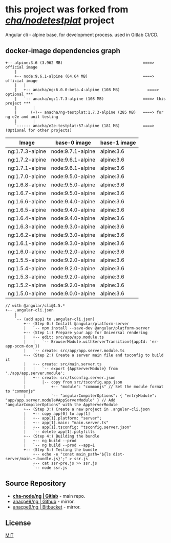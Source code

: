 # this project was forked from _*[cha/nodetestplat](https://lab.er.co.th/cha/nodetestplat)*_ project

Angular cli - alpine base, for development process.
used in Gitlab CI/CD.

## docker-image dependencies graph

```text
+-- alpine:3.6 (3.962 MB)                                   ====> official image
    |
    +-- node:9.6.1-alpine (64.64 MB)                        ====> official image
    |   |
    |   +-- anacha/ng:6.0.0-beta.4-alpine (108 MB)            ====> optional ***
    |   `-- anacha/ng:1.7.3-alpine (108 MB)                 ====> this project ***
    |       |
    |      (+)-- anacha/ng-testplat:1.7.3-alpine (285 MB)   ====> for ng e2e and unit testing
    |       |
    `------ anacha/e2e-testplat:57-alpine (181 MB)          ====> (Optional for other projects)
```

| Image           | base-0 image      | base-1 image |
| --------------- | ----------------- | ------------ |
| ng:1.7.3-alpine | node:9.7.1-alpine | alpine:3.6   |
| ng:1.7.2-alpine | node:9.6.1-alpine | alpine:3.6   |
| ng:1.7.1-alpine | node:9.6.1-alpine | alpine:3.6   |
| ng:1.7.0-alpine | node:9.5.0-alpine | alpine:3.6   |
| ng:1.6.8-alpine | node:9.5.0-alpine | alpine:3.6   |
| ng:1.6.7-alpine | node:9.5.0-alpine | alpine:3.6   |
| ng:1.6.6-alpine | node:9.4.0-alpine | alpine:3.6   |
| ng:1.6.5-alpine | node:9.4.0-alpine | alpine:3.6   |
| ng:1.6.4-alpine | node:9.4.0-alpine | alpine:3.6   |
| ng:1.6.3-alpine | node:9.3.0-alpine | alpine:3.6   |
| ng:1.6.2-alpine | node:9.3.0-alpine | alpine:3.6   |
| ng:1.6.1-alpine | node:9.3.0-alpine | alpine:3.6   |
| ng:1.6.0-alpine | node:9.2.0-alpine | alpine:3.6   |
| ng:1.5.5-alpine | node:9.2.0-alpine | alpine:3.6   |
| ng:1.5.4-alpine | node:9.2.0-alpine | alpine:3.6   |
| ng:1.5.3-alpine | node:9.2.0-alpine | alpine:3.6   |
| ng:1.5.2-alpine | node:9.2.0-alpine | alpine:3.6   |
| ng:1.5.0-alpine | node:9.0.0-alpine | alpine:3.6   |

```text
// with @angular/cli@1.5.*
+-- .angular-cli.json
    |
    `-- (add app1 to .angular-cli.json)
        +-- (Step 0:) Install @angular/platform-server
        |   `-- npm install --save-dev @angular/platform-server
        +-- (Step 1:) Prepare your app for Universal rendering
        |   +-- edit: src/app/app.module.ts
        |   |   `-- BrowserModule.withServerTransition({appId: 'er-app-pccm-dom'})
        |   `-- create: src/app/app.server.module.ts
        +-- (Step 2:) Create a server main file and tsconfig to build it
        |   +-- create: src/main.server.ts
        |   |   `-- export {AppServerModule} from './app/app.server.module';
        |   +-- create: src/tsconfig.server.json
        |       |-- copy from src/tsconfig.app.json
        |           +-- "module": "commonjs" // Set the module format to "commonjs"
        |           `-- "angularCompilerOptions": { "entryModule": "app/app.server.module#AppServerModule" } // Add "angularCompilerOptions" with the AppServerModule
        +-- (Step 3:) Create a new project in .angular-cli.json
        |   +-- copy app[0] to app[1]
        |   +-- app[1].platform: "server";
        |   +-- app[1].main: "main.server.ts"
        |   +-- app[1].tsconfig: "tsconfig.server.json"
        |   `-- delete app[1].polyfills
        +-- (Step 4:) Building the bundle
        |   +-- ng build --prod
        |   `-- ng build --prod --app=1
        +-- (Step 5:) Testing the bundle
            +-- echo -e "const main_path='${ls dist-server/main.+.bundle.js}';" > ssr.js
            +-- cat ssr-pre.js >> ssr.js
            `-- node ssr.js
```

## Source Repository

- [**cha-node/ng | Gitlab**](https://gitlab.com/cha-node/ng) - main repo.
- [anacpe9/ng | Github](https://github.com/anacpe9/ng) - mirror.
- [anacpe9/ng | Bitbucket](https://bitbucket.org/anacpe9/ng) - mirror.

## License

[MIT](LICENSE)